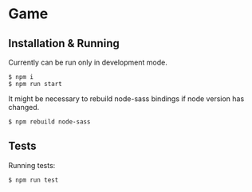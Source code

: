 Game
===

Installation & Running
---

Currently can be run only in development mode.

~~~~
$ npm i
$ npm run start
~~~~

It might be necessary to rebuild node-sass bindings if node version has changed.

```
$ npm rebuild node-sass
```

Tests
---

Running tests:

```
$ npm run test
```